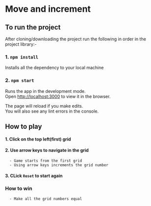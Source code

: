 
# Move and increment

## To run the project
After cloning/downloading the project run the following in order in the project library:-
### 1. `npm install`
Installs all the dependency to your local machine
### 2. `npm start`

Runs the app in the development mode.\
Open [http://localhost:3000](http://localhost:3000) to view it in the browser.

The page will reload if you make edits.\
You will also see any lint errors in the console.

## How to play

#### 1. Click on the top left(first) grid 
#### 2. Use arrow keys to navigate in the grid
      - Game starts from the first grid
      - Using arrow keys increments the grid number
#### 3. CLick `Reset` to start again
      
 ### How to win
      - Make all the grid numbers equal
